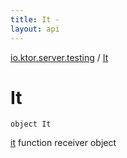 ```yaml
---
title: It - 
layout: api
---
```


<div class='api-docs-breadcrumbs'><a href="index.html">io.ktor.server.testing</a> / <a href="./-it.html">It</a></div>

# It

<div class="signature"><code><span class="keyword">object </span><span class="identifier">It</span></code></div>

<a href="it.html">it</a> function receiver object

